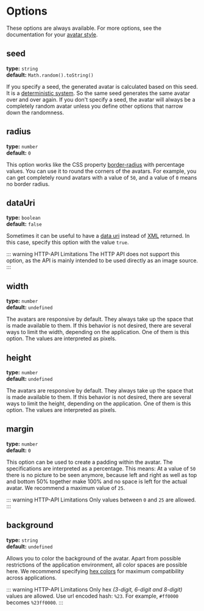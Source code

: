 # Options

These options are always available. For more options, see the documentation for your [avatar style](/guide/styles).

## seed <Badge text="alias: s" type="tip" vertical="middle" />

**type:** `string`  
**default:** `Math.random().toString()`

If you specify a seed, the generated avatar is calculated based on this seed. It is a [deterministic system](https://en.wikipedia.org/wiki/Deterministic_system). So the same seed generates the same avatar over and over again. If you don't specify a seed, the avatar will always be a completely random avatar unless you define other options that narrow down the randomness.

## radius <Badge text="alias: r" type="tip" vertical="middle" />

**type:** `number`  
**default:** `0`

This option works like the CSS property [border-radius](https://developer.mozilla.org/de/docs/Web/CSS/border-radius) with percentage values. You can use it to round the corners of the avatars. For example, you can get completely round avatars with a value of `50`, and a value of `0` means no border radius.

## dataUri

**type:** `boolean`  
**default:** `false`

Sometimes it can be useful to have a [data uri](https://en.wikipedia.org/wiki/Data_URI_scheme) instead of [XML](https://en.wikipedia.org/wiki/XML) returned. In this case, specify this option with the value `true`.

::: warning HTTP-API Limitations
The HTTP API does not support this option, as the API is mainly intended to be used directly as an image source.
:::

## width <Badge text="alias: w" type="tip" vertical="middle" />

**type:** `number`  
**default:** `undefined`

The avatars are responsive by default. They always take up the space that is made available to them. If this behavior is not desired, there are several ways to limit the width, depending on the application. One of them is this option. The values are interpreted as pixels.

## height <Badge text="alias: h" type="tip" vertical="middle" />

**type:** `number`  
**default:** `undefined`

The avatars are responsive by default. They always take up the space that is made available to them. If this behavior is not desired, there are several ways to limit the height, depending on the application. One of them is this option. The values are interpreted as pixels.

## margin <Badge text="alias: m" type="tip" vertical="middle" />

**type:** `number`  
**default:** `0`

This option can be used to create a padding within the avatar. The specifications are interpreted as a percentage. This means: At a value of `50` there is no picture to be seen anymore, because left and right as well as top and bottom 50% together make 100% and no space is left for the actual avatar. We recommend a maximum value of `25`.

::: warning HTTP-API Limitations
Only values between `0` and `25` are allowed.
:::

## background <Badge text="alias: b" type="tip" vertical="middle" />

**type:** `string`  
**default:** `undefined`

Allows you to color the background of the avatar. Apart from possible restrictions of the application environment, all color spaces are possible here. We recommend specifying [hex colors](https://en.wikipedia.org/wiki/Web_colors) for maximum compatibility across applications.

::: warning HTTP-API Limitations
Only hex _(3-digit, 6-digit and 8-digit)_ values are allowed. Use url encoded hash: `%23`. For example, `#ff0000` becomes `%23ff0000`.
:::
